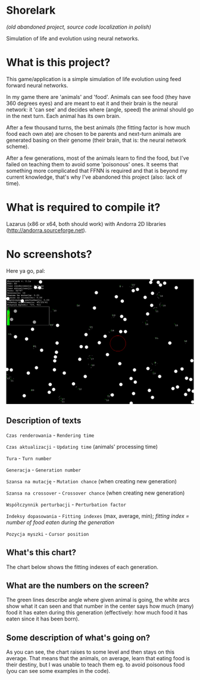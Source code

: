 # Shorelark
*(old abandoned project, source code localization in polish)*

Simulation of life and evolution using neural networks.

# What is this project?

This game/application is a simple simulation of life evolution using feed forward neural networks.

In my game there are 'animals' and 'food'. Animals can see food (they have 360 degrees eyes) and are meant to eat it and their brain is the neural network: it 'can see' and decides where (angle, speed) the animal should go in the next turn. Each animal has its own brain.

After a few thousand turns, the best animals (the fitting factor is how much food each own ate) are chosen to be parents and next-turn animals are generated basing on their genome (their brain, that is: the neural network scheme).

After a few generations, most of the animals learn to find the food, but I've failed on teaching them to avoid some 'poisonous' ones. It seems that something more complicated that FFNN is required and that is beyond my current knowledge, that's why I've abandoned this project (also: lack of time).

# What is required to compile it?

Lazarus (x86 or x64, both should work) with Andorra 2D libraries (http://andorra.sourceforge.net).

# No screenshots?

Here ya go, pal:

![Screenshot](/docs/img/screenshot_0.png)

## Description of texts

`Czas renderowania` - `Rendering time`

`Czas aktualizacji` - `Updating time` (animals' processing time)

`Tura` - `Turn number`

`Generacja` - `Generation number`

`Szansa na mutację` - `Mutation chance` (when creating new generation)

`Szansa na crossover` - `Crossover chance` (when creating new generation)

`Współczynnik perturbacji` - `Perturbation factor`

`Indeksy dopasowania` - `Fitting indexes` (max, average, min); *fitting index = number of food eaten during the generation*

`Pozycja myszki` - `Cursor position`

## What's this chart?

The chart below shows the fitting indexes of each generation.

## What are the numbers on the screen?

The green lines describe angle where given animal is going, the white arcs show what it can seen and that number in the center says how much (many) food it has eaten during this generation (effectively: how much food it has eaten since it has been born).

## Some description of what's going on?

As you can see, the chart raises to some level and then stays on this average. That means that the animals, on average, learn that eating food is their destiny, but I was unable to teach them eg. to avoid poisonous food (you can see some examples in the code).
